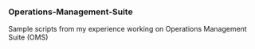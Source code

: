 ### Operations-Management-Suite

Sample scripts from my experience working on Operations Management Suite (OMS)
